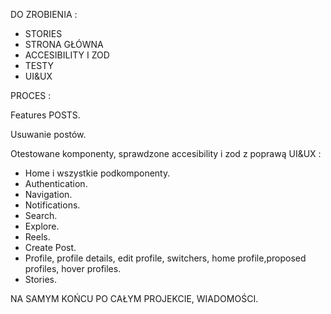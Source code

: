 DO ZROBIENIA :

- STORIES
- STRONA GŁÓWNA
- ACCESIBILITY I ZOD
- TESTY
- UI&UX

PROCES :

Features POSTS.

Usuwanie postów.

Otestowane komponenty, sprawdzone accesibility i zod z poprawą UI&UX :

- Home i wszystkie podkomponenty.
- Authentication.
- Navigation.
- Notifications.
- Search.
- Explore.
- Reels.
- Create Post.
- Profile, profile details, edit profile, switchers, home profile,proposed profiles, hover profiles.
- Stories.

NA SAMYM KOŃCU PO CAŁYM PROJEKCIE, WIADOMOŚCI.
